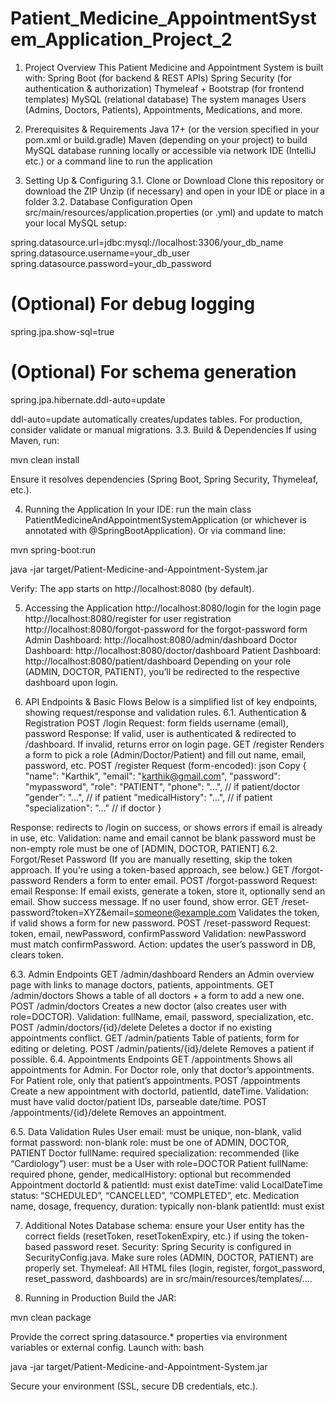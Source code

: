 # Patient_Medicine_AppointmentSystem_Application_Project_2
1. Project Overview
This Patient Medicine and Appointment System is built with:
Spring Boot (for backend & REST APIs)
Spring Security (for authentication & authorization)
Thymeleaf + Bootstrap (for frontend templates)
MySQL (relational database)
The system manages Users (Admins, Doctors, Patients), Appointments, Medications, and more.

2. Prerequisites & Requirements
Java 17+ (or the version specified in your pom.xml or build.gradle)
Maven (depending on your project) to build
MySQL database running locally or accessible via network
IDE (IntelliJ etc.) or a command line to run the application

3. Setting Up & Configuring
3.1. Clone or Download
Clone this repository or download the ZIP
Unzip (if necessary) and open in your IDE or place in a folder
3.2. Database Configuration
Open src/main/resources/application.properties (or .yml) and update to match your local MySQL setup:

spring.datasource.url=jdbc:mysql://localhost:3306/your_db_name
spring.datasource.username=your_db_user
spring.datasource.password=your_db_password

# (Optional) For debug logging
spring.jpa.show-sql=true

# (Optional) For schema generation
spring.jpa.hibernate.ddl-auto=update

ddl-auto=update automatically creates/updates tables. For production, consider validate or manual migrations.
3.3. Build & Dependencies
If using Maven, run:

mvn clean install


Ensure it resolves dependencies (Spring Boot, Spring Security, Thymeleaf, etc.).

4. Running the Application
In your IDE: run the main class
PatientMedicineAndAppointmentSystemApplication (or whichever is annotated with @SpringBootApplication).
Or via command line:

mvn spring-boot:run

java -jar target/Patient-Medicine-and-Appointment-System.jar


Verify: The app starts on http://localhost:8080 (by default).

5. Accessing the Application
http://localhost:8080/login for the login page
http://localhost:8080/register for user registration
http://localhost:8080/forgot-password for the forgot-password form
Admin Dashboard: http://localhost:8080/admin/dashboard
Doctor Dashboard: http://localhost:8080/doctor/dashboard
Patient Dashboard: http://localhost:8080/patient/dashboard
Depending on your role (ADMIN, DOCTOR, PATIENT), you’ll be redirected to the respective dashboard upon login.

6. API Endpoints & Basic Flows
Below is a simplified list of key endpoints, showing request/response and validation rules.
6.1. Authentication & Registration
POST /login
Request: form fields username (email), password
Response: If valid, user is authenticated & redirected to /dashboard. If invalid, returns error on login page.
GET /register
Renders a form to pick a role (Admin/Doctor/Patient) and fill out name, email, password, etc.
POST /register
Request (form-encoded):
json
Copy
{
  "name": "Karthik",
  "email": "karthik@gmail.com",
  "password": "mypassword",
  "role": "PATIENT",
  "phone": "...",       // if patient/doctor
  "gender": "...",      // if patient
  "medicalHistory": "...", // if patient
  "specialization": "..."  // if doctor
}


Response: redirects to /login on success, or shows errors if email is already in use, etc.
Validation:
name and email cannot be blank
password must be non-empty
role must be one of [ADMIN, DOCTOR, PATIENT]
6.2. Forgot/Reset Password
(If you are manually resetting, skip the token approach. If you’re using a token-based approach, see below.)
GET /forgot-password
Renders a form to enter email.
POST /forgot-password
Request: email
Response: If email exists, generate a token, store it, optionally send an email. Show success message. If no user found, show error.
GET /reset-password?token=XYZ&email=someone@example.com
Validates the token, if valid shows a form for new password.
POST /reset-password
Request: token, email, newPassword, confirmPassword
Validation: newPassword must match confirmPassword.
Action: updates the user’s password in DB, clears token.

6.3. Admin Endpoints
GET /admin/dashboard
Renders an Admin overview page with links to manage doctors, patients, appointments.
GET /admin/doctors
Shows a table of all doctors + a form to add a new one.
POST /admin/doctors
Creates a new doctor (also creates user with role=DOCTOR).
Validation: fullName, email, password, specialization, etc.
POST /admin/doctors/{id}/delete
Deletes a doctor if no existing appointments conflict.
GET /admin/patients
Table of patients, form for editing or deleting.
POST /admin/patients/{id}/delete
Removes a patient if possible.
6.4. Appointments Endpoints
GET /appointments
Shows all appointments for Admin.
For Doctor role, only that doctor’s appointments.
For Patient role, only that patient’s appointments.
POST /appointments
Create a new appointment with doctorId, patientId, dateTime.
Validation: must have valid doctor/patient IDs, parseable date/time.
POST /appointments/{id}/delete
Removes an appointment.

6.5. Data Validation Rules
User
email: must be unique, non-blank, valid format
password: non-blank
role: must be one of ADMIN, DOCTOR, PATIENT
Doctor
fullName: required
specialization: recommended (like “Cardiology”)
user: must be a User with role=DOCTOR
Patient
fullName: required
phone, gender, medicalHistory: optional but recommended
Appointment
doctorId & patientId: must exist
dateTime: valid LocalDateTime
status: “SCHEDULED”, “CANCELLED”, “COMPLETED”, etc.
Medication
name, dosage, frequency, duration: typically non-blank
patientId: must exist

7. Additional Notes
Database schema: ensure your User entity has the correct fields (resetToken, resetTokenExpiry, etc.) if using the token-based password reset.
Security: Spring Security is configured in SecurityConfig.java. Make sure roles (ADMIN, DOCTOR, PATIENT) are properly set.
Thymeleaf: All HTML files (login, register, forgot_password, reset_password, dashboards) are in src/main/resources/templates/....

8. Running in Production
Build the JAR:

mvn clean package


Provide the correct spring.datasource.* properties via environment variables or external config.
Launch with:
bash

java -jar target/Patient-Medicine-and-Appointment-System.jar


Secure your environment (SSL, secure DB credentials, etc.).
